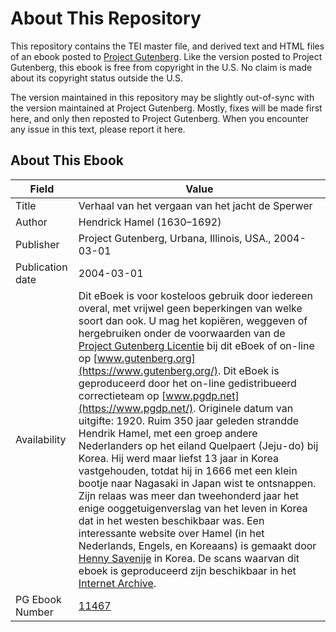 # About This Repository

This repository contains the TEI master file, and derived text and HTML files of an ebook posted to [Project Gutenberg](https://www.gutenberg.org/). Like the version posted to Project Gutenberg, this ebook is free from copyright in the U.S. No claim is made about its copyright status outside the U.S.

The version maintained in this repository may be slightly out-of-sync with the version maintained at Project Gutenberg. Mostly, fixes will be made first here, and only then reposted to Project Gutenberg. When you encounter any issue in this text, please report it here.

## About This Ebook

| Field | Value |
| ----- | ----- |
| Title | Verhaal van het vergaan van het jacht de Sperwer |
| Author | Hendrick Hamel (1630–1692) |
| Publisher | Project Gutenberg, Urbana, Illinois, USA., 2004-03-01 |
| Publication date | 2004-03-01 |
| Availability | Dit eBoek is voor kosteloos gebruik door iedereen overal, met vrijwel geen beperkingen van welke soort dan ook. U mag het kopiëren, weggeven of hergebruiken onder de voorwaarden van de [Project Gutenberg Licentie](https://www.gutenberg.org/license) bij dit eBoek of on-line op [www.gutenberg.org](https://www.gutenberg.org/). Dit eBoek is geproduceerd door het on-line gedistribueerd correctieteam op [www.pgdp.net](https://www.pgdp.net/). Originele datum van uitgifte: 1920. Ruim 350 jaar geleden strandde Hendrik Hamel, met een groep andere Nederlanders op het eiland Quelpaert (Jeju-do) bij Korea. Hij werd maar liefst 13 jaar in Korea vastgehouden, totdat hij in 1666 met een klein bootje naar Nagasaki in Japan wist te ontsnappen. Zijn relaas was meer dan tweehonderd jaar het enige ooggetuigenverslag van het leven in Korea dat in het westen beschikbaar was. Een interessante website over Hamel (in het Nederlands, Engels, en Koreaans) is gemaakt door [Henny Savenije](http://www.hendrick-hamel.henny-savenije.pe.kr/) in Korea. De scans waarvan dit eboek is geproduceerd zijn beschikbaar in het [Internet Archive](https://www.archive.org/details/HamelVergaanSperwer). |
| PG Ebook Number | [11467](https://www.gutenberg.org/ebooks/11467) |
